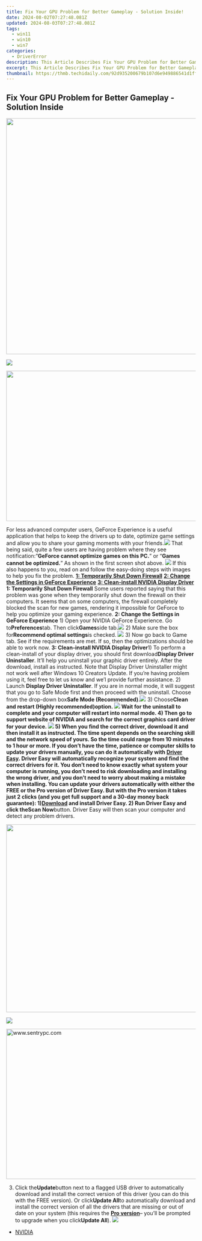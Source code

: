 ```yaml
---
title: Fix Your GPU Problem for Better Gameplay - Solution Inside!
date: 2024-08-02T07:27:48.081Z
updated: 2024-08-03T07:27:48.081Z
tags:
  - win11
  - win10
  - win7
categories:
  - DriverError
description: This Article Describes Fix Your GPU Problem for Better Gameplay - Solution Inside!
excerpt: This Article Describes Fix Your GPU Problem for Better Gameplay - Solution Inside!
thumbnail: https://thmb.techidaily.com/92d935200679b107d6e949886541d1fff9656f8b1ef1aeadb85afda988825dc9.jpg
---
```


## Fix Your GPU Problem for Better Gameplay - Solution Inside

<!-- affiliate ads begin -->
<a href="https://thefitville.pxf.io/c/5597632/1526796/15852" target="_top" id="1526796"><img src="//a.impactradius-go.com/display-ad/15852-1526796" border="0" alt="" width="1200" height="628"/></a><img height="0" width="0" src="https://imp.pxf.io/i/5597632/1526796/15852" style="position:absolute;visibility:hidden;" border="0" />
<!-- affiliate ads end -->
![](https://images.drivereasy.com/wp-content/uploads/2017/02/img_58a3f4aa4a899.jpg)

<!-- affiliate ads begin -->
<a href="https://aidotcom.pxf.io/c/5597632/2086436/19576" target="_top" id="2086436"><img src="//a.impactradius-go.com/display-ad/19576-2086436" border="0" alt="" width="1500" height="400"/></a><img height="0" width="0" src="https://imp.pxf.io/i/5597632/2086436/19576" style="position:absolute;visibility:hidden;" border="0" />
<!-- affiliate ads end -->
For less advanced computer users, GeForce Experience is a useful application that helps to keep the drivers up to date, optimize game settings and allow you to share your gaming moments with your friends.![](https://images.drivereasy.com/wp-content/uploads/2017/02/img_58a3f3016d711.jpg) That being said, quite a few users are having problem where they see notification:”**GeForce cannot optimize games on this PC.**” or “**Games cannot be optimized.**” As shown in the first screen shot above. ![](https://images.drivereasy.com/wp-content/uploads/2017/02/img_58a3f5205d200.jpg) If this also happens to you, read on and follow the easy-doing steps with images to help you fix the problem. [**1: Temporarily Shut Down Firewall**](https://collovinc.sjv.io/jrkzwp) [**2: Change the Settings in GeForce Experience**](https://bluettifr.pxf.io/bax2bv) [**3: Clean-install NVIDIA Display Driver**](https://copa.sjv.io/6eoowq)   **1: Temporarily Shut Down Firewall** Some users reported saying that this problem was gone when they temporarily shut down the firewall on their computers. It seems that on some computers, the firewall completely blocked the scan for new games, rendering it impossible for GeForce to help you optimize your gaming experience.   **2: Change the Settings in GeForce Experience** 1) Open your NVIDIA GeForce Experience. Go to**Preferences**tab. Then click**Games**side tab.![](https://images.drivereasy.com/wp-content/uploads/2017/02/img_58a404079c123.jpg) 2) Make sure the box for**Recommend optimal settings**is checked. ![](https://images.drivereasy.com/wp-content/uploads/2017/02/img_58a404b623091.png) 3) Now go back to Game tab. See if the requirements are met. If so, then the optimizations should be able to work now.   **3: Clean-install NVIDIA Display Driver**1) To perform a clean-install of your display driver, you should first download**Display Driver Uninstaller**. It’ll help you uninstall your graphic driver entirely. After the download, install as instructed. Note that Display Driver Uninstaller might not work well after Windows 10 Creators Update. If you’re having problem using it, feel free to let us know and we’l provide further assistance. 2) Launch **Display Driver Uninstaller**. If you are in normal mode, it will suggest that you go to Safe Mode first and then proceed with the uninstall. Choose from the drop-down box**Safe Mode (Recommended)**.![](https://images.drivereasy.com/wp-content/uploads/2017/02/img_58a40772e54be.png) 3) Choose**Clean and restart (Highly recommended)**option. ![](https://images.drivereasy.com/wp-content/uploads/2017/02/img_58a409a03cfa8.jpg) Wait for the uninstall to complete and your computer will restart into normal mode. 4) Then go to support website of NVIDIA and search for the correct graphics card driver for your device. ![](https://images.drivereasy.com/wp-content/uploads/2017/02/img_58a409fd3ebd4.jpg) 5) When you find the correct driver, download it and then install it as instructed. The time spent depends on the searching skill and the network speed of yours. So the time could range from 10 minutes to 1 hour or more. If you don’t have the time, patience or computer skills to update your drivers manually, you can do it automatically with [Driver Easy](https://tools.techidaily.com/drivereasy/download/). Driver Easy will automatically recognize your system and find the correct drivers for it. You don’t need to know exactly what system your computer is running, you don’t need to risk downloading and installing the wrong driver, and you don’t need to worry about making a mistake when installing. You can update your drivers automatically with either the FREE or the Pro version of Driver Easy. But with the Pro version it takes just 2 clicks (and you get full support and a 30-day money back guarantee): 1)[**Download**](https://tools.techidaily.com/drivereasy/download/) and install Driver Easy. 2) Run Driver Easy and click the**Scan Now**button. Driver Easy will then scan your computer and detect any problem drivers.

<!-- affiliate ads begin -->
<a href="https://appsumo.8odi.net/c/5597632/2087407/7443" target="_top" id="2087407"><img src="//a.impactradius-go.com/display-ad/7443-2087407" border="0" alt="" width="600" height="500"/></a><img height="0" width="0" src="https://appsumo.8odi.net/i/5597632/2087407/7443" style="position:absolute;visibility:hidden;" border="0" />
<!-- affiliate ads end -->
![](https://images.drivereasy.com/wp-content/uploads/2017/08/img_59964fe66ed54.png)

<!-- affiliate ads begin -->
<a href="https://sentrypc.7eer.net/c/5597632/398453/3022" target="_top" id="398453"><img src="//a.impactradius-go.com/display-ad/3022-398453" border="0" alt="www.sentrypc.com" width="580" height="400"/></a><img height="0" width="0" src="https://sentrypc.7eer.net/i/5597632/398453/3022" style="position:absolute;visibility:hidden;" border="0" />
<!-- affiliate ads end -->
3) Click the**Update**button next to a flagged USB driver to automatically download and install the correct version of this driver (you can do this with the FREE version). Or click**Update All**to automatically download and install the correct version of all the drivers that are missing or out of date on your system (this requires the [**Pro version**](https://tools.techidaily.com/drivereasy/download/)– you’ll be prompted to upgrade when you click**Update All**). ![](https://images.drivereasy.com/wp-content/uploads/2017/08/img_59965024bc7a8.jpg)

* [NVIDIA](https://tools.techidaily.com/drivereasy/download/)

<ins class="adsbygoogle"
     style="display:block"
     data-ad-format="autorelaxed"
     data-ad-client="ca-pub-7571918770474297"
     data-ad-slot="1223367746"></ins>



<ins class="adsbygoogle"
     style="display:block"
     data-ad-client="ca-pub-7571918770474297"
     data-ad-slot="8358498916"
     data-ad-format="auto"
     data-full-width-responsive="true"></ins>




